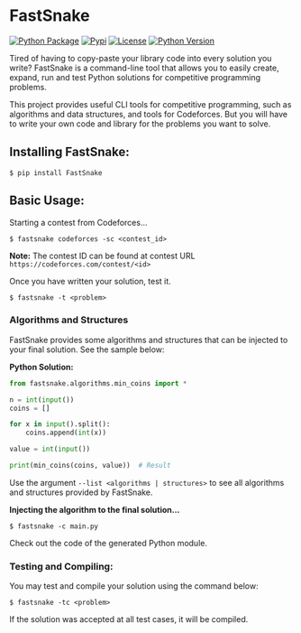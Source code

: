 # FastSnake

[![Python Package](https://github.com/JeanExtreme002/FastSnake/workflows/Python%20Package/badge.svg)](https://github.com/JeanExtreme002/FastSnake/actions)
[![Pypi](https://img.shields.io/pypi/v/FastSnake?logo=pypi)](https://pypi.org/project/FastSnake/)
[![License](https://img.shields.io/pypi/l/FastSnake)](https://github.com/JeanExtreme002/FastSnake)
[![Python Version](https://img.shields.io/badge/python-3.7+-8A2BE2)](https://pypi.org/project/FastSnake/)

Tired of having to copy-paste your library code into every solution you write? FastSnake is a command-line tool that allows you to easily create, expand, run and test Python solutions for competitive programming problems.

This project provides useful CLI tools for competitive programming, such as algorithms and data structures, and tools for Codeforces. But you will have to write your own code and library for the problems you want to solve.

## Installing FastSnake:
```
$ pip install FastSnake
```

## Basic Usage:
Starting a contest from Codeforces...
```
$ fastsnake codeforces -sc <contest_id>
```
**Note:** The contest ID can be found at contest URL `https://codeforces.com/contest/<id>`
<br>

Once you have written your solution, test it.
```
$ fastsnake -t <problem>
```

### Algorithms and Structures

FastSnake provides some algorithms and structures that can be injected to your final solution. See the sample below:

**Python Solution:**
```py
from fastsnake.algorithms.min_coins import *

n = int(input())
coins = []

for x in input().split():
    coins.append(int(x))

value = int(input())

print(min_coins(coins, value))  # Result
```
Use the argument `--list <algorithms | structures>` to see all algorithms and structures provided by FastSnake.

**Injecting the algorithm to the final solution...**
```
$ fastsnake -c main.py
```
Check out the code of the generated Python module.
<br>

### Testing and Compiling:
You may test and compile your solution using the command below:
```
$ fastsnake -tc <problem>
```
If the solution was accepted at all test cases, it will be compiled.
